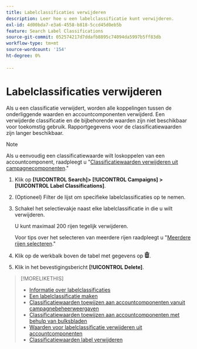 ```yaml
---
title: Labelclassificaties verwijderen
description: Leer hoe u een labelclassificatie kunt verwijderen.
exl-id: 4d00bda7-e3a6-4558-b818-5ccd45d0eb5b
feature: Search Label Classifications
source-git-commit: 052574217d7ddafb8895c74094da5997b5ff83db
workflow-type: tm+mt
source-wordcount: '154'
ht-degree: 0%

---
```


# Labelclassificaties verwijderen

Als u een classificatie verwijdert, worden alle koppelingen tussen de onderliggende waarden en accountcomponenten verwijderd. Een verwijderde classificatie en de bijbehorende waarden zijn niet beschikbaar voor toekomstig gebruik. Rapportgegevens voor de classificatiewaarden zijn langer beschikbaar.

>[!NOTE]
>
>Als u eenvoudig een classificatiewaarde wilt loskoppelen van een accountcomponent, raadpleegt u &quot;[Classificatiewaarden verwijderen uit campagnecomponenten](classification-values-remove.md).&quot;

1. Klik op **[!UICONTROL Search]> [!UICONTROL Campaigns] >[!UICONTROL Label Classifications]**.

1. (Optioneel) Filter de lijst om specifieke labelclassificaties op te nemen.

1. Schakel het selectievakje naast elke labelclassificatie in die u wilt verwijderen.

   U kunt maximaal 200 rijen tegelijk verwijderen.

   Voor tips over het selecteren van meerdere rijen raadpleegt u &quot;[Meerdere rijen selecteren](/help/search-social-commerce/common-tasks/navigation-editing-selection/multiple-rows-select.md).&quot;

1. Klik op de werkbalk boven de tabel met gegevens op ![Verwijderen](/help/search-social-commerce/assets/delete.png "Verwijderen").

1. Klik in het bevestigingsbericht **[!UICONTROL Delete]**.

>[!MORELIKETHIS]
>
>* [Informatie over labelclassificaties](classification-about.md)
>* [Een labelclassificatie maken](classification-create.md)
>* [Classificatiewaarden toewijzen aan accountcomponenten vanuit campagnebeheerweergaven](classification-values-assign-campaign-management.md)
>* [Classificatiewaarden toewijzen aan accountcomponenten met behulp van bulksbladen](classification-values-assign-bulksheets.md)
>* [Waarden voor labelclassificatie verwijderen uit accountcomponenten](classification-values-remove.md)
>* [Classificatiewaarden label verwijderen](classification-values-delete.md)
